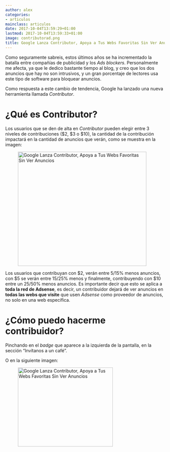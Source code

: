 ```yaml
---
author: alex
categories:
- articulos
mainclass: articulos
date: 2017-10-04T13:59:29+01:00
lastmod: 2017-10-04T13:59:33+01:00
image: contributorad.png
title: Google Lanza Contributor, Apoya a Tus Webs Favoritas Sin Ver Anuncios
---
```


Como seguramente sabreis, estos últimos años se ha incrementado la batalla entre compañías de publicidad y los _Ads blockers_. Personalmente me afecta, ya que le dedico bastante tiempo al blog, y creo que los dos anuncios que hay no son intrusivos, y un gran porcentaje de lectores usa este tipo de software para bloquear anuncios.

Como respuesta a este cambio de tendencia, Google ha lanzado una nueva herramienta llamada _Contributor_.

# ¿Qué es Contributor?

Los usuarios que se den de alta en _Contributor_ pueden elegir entre 3 niveles de contribuciones ($2, $3 o $10), la cantidad de la contribución impactará en la cantidad de anuncios que verán, como se muestra en la imagen:

<figure>
    <a href="https://www.google.com/contributor/welcome/?utm_source=publisher&utm_medium=banner&utm_campaign=ca-pub-9043332344373532">
        <img sizes="(min-width: 406px) 406px, 100vw" layout="responsive" src="/img/contributions.png" title="Google Lanza Contributor, Apoya a Tus Webs Favoritas Sin Ver Anuncios" alt="Google Lanza Contributor, Apoya a Tus Webs Favoritas Sin Ver Anuncios" width="406px" height="361px"></img>
    </a>
</figure>

Los usuarios que contribuyan con $2, verán entre 5/15% menos anuncios, con $5 se verán entre 15/25% menos y finalmente, contribuyendo con $10 entre un 25/50% menos anuncios. Es importante decir que esto se aplica a __toda la red de Adsense__, es decir, un contribuidor dejará de ver anuncios en __todas las webs que visite__ que usen _Adsense_ como proveedor de anuncios, no solo en una web específica.

# ¿Cómo puedo hacerme contribuidor?

Pinchando en el _badge_ que aparece a la izquierda de la pantalla, en la sección “Invítanos a un café”.

O en la siguiente imagen:

<figure>
    <a href="https://www.google.com/contributor/welcome/?utm_source=publisher&utm_medium=banner&utm_campaign=ca-pub-9043332344373532">
        <img sizes="(min-width: 300px) 300px, 100vw" layout="responsive" src="/img/contributorad.png" title="Google Lanza Contributor, Apoya a Tus Webs Favoritas Sin Ver Anuncios" alt="Google Lanza Contributor, Apoya a Tus Webs Favoritas Sin Ver Anuncios" width="300px" height="250px"></img>
    </a>
</figure>
